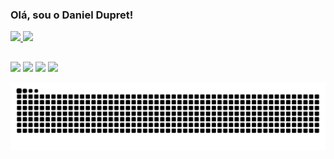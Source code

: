 ### Olá, sou o Daniel Dupret!
<div>
<a href="https://github.com/danieldupret">
  <img height="180em" src="https://github-readme-stats.vercel.app/api?username=danieldupret&show_icons=true&theme=radical&include_all_commits=true&count_private=true"/>
  <img height="180em" src="https://github-readme-stats.vercel.app/api/top-langs/?username=danieldupret&layout=compact&langs_count=7&theme=radical"/>
</div>
  
  ##
  
  <div>
    <a href="https://instagram.com/danieldupret_" target="_blank"><img src="https://img.shields.io/badge/-Instagram-%23E4405F?style=for-the-badge&logo=instagram&logoColor=white" target="_blank"></a>
 <a href="https://steamcommunity.com/profiles/76561198131795207/" target="_blank"><img src=https://img.shields.io/badge/Steam-000000?style=for-the-badge&logo=steam&logoColor=white target="_blank"></a>
<a href = "mailto:daniel.dupret7@gmail.com"><img src="https://img.shields.io/badge/-Gmail-%23333?style=for-the-badge&logo=gmail&logoColor=white" target="_blank"></a>
<a href="https://www.linkedin.com/in/daniel-dupret-754274163" target="_blank"><img src="https://img.shields.io/badge/-LinkedIn-%230077B5?style=for-the-badge&logo=linkedin&logoColor=white" target="_blank"></a> 

![Snake animation](https://github.com/danieldupret/danieldupret/blob/output/github-contribution-grid-snake.svg)
